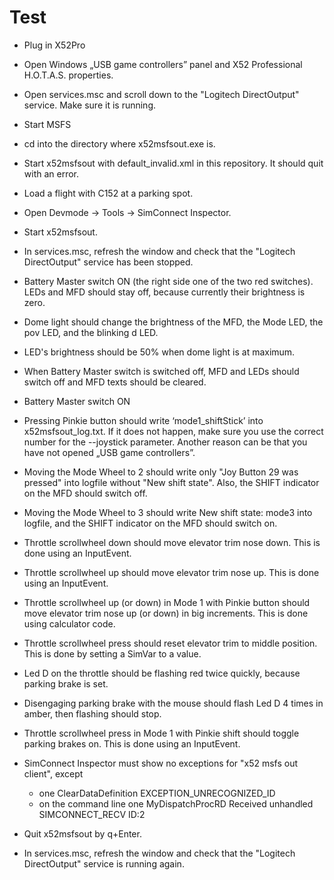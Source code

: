 # Test

- Plug in X52Pro
- Open Windows „USB game controllers” panel and X52 Professional H.O.T.A.S. properties.
- Open services.msc and scroll down to the "Logitech DirectOutput" service. Make sure it is running.
- Start MSFS
- cd into the directory where x52msfsout.exe is.
- Start x52msfsout with default_invalid.xml in this repository. It should quit with an error.
- Load a flight with C152 at a parking spot.
- Open Devmode -> Tools -> SimConnect Inspector.
- Start x52msfsout.
- In services.msc, refresh the window and check that the "Logitech DirectOutput" service has been stopped.
- Battery Master switch ON (the right side one of the two red switches). LEDs and MFD should stay off, because currently their brightness is zero.
- Dome light should change the brightness of the MFD, the Mode LED, the pov LED, and the blinking d LED.
- LED's brightness should be 50% when dome light is at maximum.
- When Battery Master switch is switched off, MFD and LEDs should switch off and MFD texts should be cleared.
- Battery Master switch ON
- Pressing Pinkie button should write ‘mode1_shiftStick’ into x52msfsout_log.txt. If it does not happen, make sure you use the correct number for the --joystick parameter. Another reason can be that you have not opened „USB game controllers”.

- Moving the Mode Wheel to 2 should write only "Joy Button 29 was pressed" into logfile without "New shift state". Also, the SHIFT indicator on the MFD should switch off.
- Moving the Mode Wheel to 3 should write New shift state: mode3 into logfile, and the SHIFT indicator on the MFD should switch on.
- Throttle scrollwheel down should move elevator trim nose down. This is done using an InputEvent.
- Throttle scrollwheel up should move elevator trim nose up. This is done using an InputEvent.
- Throttle scrollwheel up (or down) in Mode 1 with Pinkie button should move elevator trim nose up (or down) in big increments. This is done using calculator code.
- Throttle scrollwheel press should reset elevator trim to middle position. This is done by setting a SimVar to a value.
- Led D on the throttle should be flashing red twice quickly, because parking brake is set.
- Disengaging parking brake with the mouse should flash Led D 4 times in amber, then flashing should stop.
- Throttle scrollwheel press in Mode 1 with Pinkie shift should toggle parking brakes on. This is done using an InputEvent.
- SimConnect Inspector must show no exceptions for "x52 msfs out client", except
  - one ClearDataDefinition EXCEPTION_UNRECOGNIZED_ID
  - on the command line one MyDispatchProcRD Received unhandled SIMCONNECT_RECV ID:2
- Quit x52msfsout by q+Enter.
- In services.msc, refresh the window and check that the "Logitech DirectOutput" service is running again.

